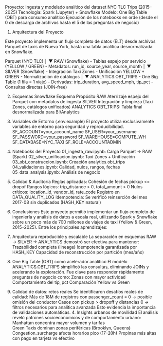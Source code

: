 Proyecto: Ingesta y modelado analítico del dataset NYC TLC Trips (2015–2025)
Tecnología: Spark (Jupyter) + Snowflake
Modelo: One Big Table (OBT) para consumo analítico
Ejecución de los notebooks en orde (desde el 0 de descarga de archivos hasta el 5 de las preguntas de negocio)

1. Arquitectura del Proyecto

Este proyecto implementa un flujo completo de datos (ELT) desde archivos Parquet de taxis de Nueva York, hasta una tabla analítica desnormalizada en Snowflake.

Parquet (NYC TLC)
    │
    ▼
RAW (Snowflake)
    - Tablas espejo por servicio (YELLOW / GREEN)
    - Metadatos: run_id, source_year, source_month
    │
    ▼
SILVER (Snowflake)
    - Integración Taxi Zones
    - Unificación YELLOW + GREEN
    - Normalización de catálogos
    │
    ▼
ANALYTICS.OBT_TRIPS
    - One Big Table (1 fila = 1 viaje)
    - Derivadas: trip_duration, avg_speed_mph, tip_pct
    - Consultas directas (JOIN-free)

2. Esquemas Snowflake
Esquema	Propósito
RAW	Aterrizaje espejo del Parquet con metadatos de ingesta
SILVER	Integración y limpieza (Taxi Zones, catálogos unificados)
ANALYTICS	OBT_TRIPS: Tabla final desnormalizada para BI/Analytics

3. Variables de Entorno (.env.example)
El proyecto utiliza exclusivamente variables de entorno para seguridad y reproducibilidad.
SF_ACCOUNT=your_account_name
SF_USER=your_username
SF_PASSWORD=your_password
SF_WAREHOUSE=COMPUTE_WH
SF_DATABASE=NYC_TAXI
SF_ROLE=ACCOUNTADMIN

4. Notebooks del Proyecto
01_ingesta_raw.ipynb: Carga Parquet → RAW (Spark)
02_silver_unificacion.ipynb: Taxi Zones + Unificación
03_obt_construccion.ipynb: Creación analytics.obt_trips
04_validaciones.ipynb: Calidad, nulos, rangos, fechas
05_data_analysis.ipynb: Análisis de negocio

5. Calidad & Auditoría
Reglas aplicadas:
Cohesión de fechas pickup <= dropof
Rangos lógicos: trip_distance > 0, total_amount > 0
Nulos críticos: location_id, vendor_id, rate_code
Registro en DATA_QUALITY_LOG
Idempotencia: Se verificó reinserción del mes 2017-08 sin duplicados (HASH_KEY natural)

6. Conclusiones
Este proyecto permitió implementar un flujo completo de ingeniería y análisis de datos a escala real, utilizando Spark y Snowflake sobre un poco más de 700 millones de viajes de taxi (Yellow & Green, 2015–2025).
Entre los principales aprendizajes:
  1. Arquitectura reproducible y escalable
    La separación en esquemas RAW → SILVER → ANALYTICS demostró ser efectiva para mantener:
    Trazabilidad completa (lineage) 
    Idempotencia garantizada por HASH_KEY
    Capacidad de reconstrucción por partición (mes/año)

  2. One Big Table (OBT) como acelerador analítico
    El modelo ANALYTICS.OBT_TRIPS simplificó las consultas, eliminando JOINs y acelerando la exploración. Fue clave para responder rápidamente preguntas de negocio como:
    Zonas con mayor actividad
    Comportamiento del tip_pct
    Comparación Yellow vs Green
  3. Calidad de datos: retos reales
  Se identificaron desafíos reales de calidad:
    Más de 18M de registros con passenger_count = 0 → posible omisión del conductor
    Casos con pickup > dropoff y distancias 0 → filtros necesarios para analítica avanzada
    Esto evidencia la importancia de validaciones automáticas.
    4. Insights urbanos de movilidad
      El análisis reveló patrones socioeconómicos y de comportamiento urbano:
      Manhattan concentra mayor volumen y tarifas      
      Green Taxis dominan zonas periféricas (Brooklyn, Queens)
      Congestion_surcharge afecta horarios pico (17–20h)
      Propinas más altas con pago en tarjeta vs efectivo
